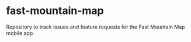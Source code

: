 # fast-mountain-map
Repository to track issues and feature requests for the Fast Mountain Map mobile app
